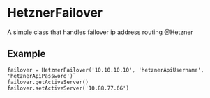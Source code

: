 # HetznerFailover
A simple class that handles failover ip address routing @Hetzner

## Example
```
failover = HetznerFailover('10.10.10.10', 'hetznerApiUsername', 'hetznerApiPassword')`
failover.getActiveServer()
failover.setActiveServer('10.88.77.66')
```
